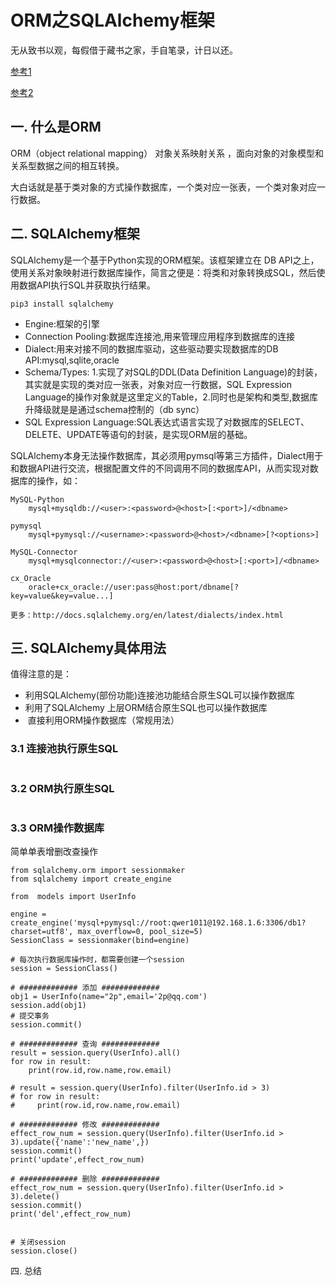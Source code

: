 # ORM之SQLAlchemy框架

无从致书以观，每假借于藏书之家，手自笔录，计日以还。

[参考1](http://www.cnblogs.com/wupeiqi/articles/8259356.html)

[参考2](http://www.cnblogs.com/wupeiqi/articles/5713330.html)


## 一. 什么是ORM

ORM（object relational mapping） 对象关系映射关系 ，面向对象的对象模型和关系型数据之间的相互转换。

大白话就是基于类对象的方式操作数据库，一个类对应一张表，一个类对象对应一行数据。

## 二. SQLAlchemy框架

SQLAlchemy是一个基于Python实现的ORM框架。该框架建立在 DB API之上，使用关系对象映射进行数据库操作，简言之便是：将类和对象转换成SQL，然后使用数据API执行SQL并获取执行结果。

```
pip3 install sqlalchemy
```

* Engine:框架的引擎
* Connection Pooling:数据库连接池,用来管理应用程序到数据库的连接
* Dialect:用来对接不同的数据库驱动，这些驱动要实现数据库的DB API:mysql,sqlite,oracle
* Schema/Types: 1.实现了对SQL的DDL(Data Definition Language)的封装，其实就是实现的类对应一张表，对象对应一行数据，SQL Expression Language的操作对象就是这里定义的Table，2.同时也是架构和类型,数据库升降级就是是通过schema控制的（db sync）
* SQL Expression Language:SQL表达式语言实现了对数据库的SELECT、DELETE、UPDATE等语句的封装，是实现ORM层的基础。 

SQLAlchemy本身无法操作数据库，其必须用pymsql等第三方插件，Dialect用于和数据API进行交流，根据配置文件的不同调用不同的数据库API，从而实现对数据库的操作，如：
```
MySQL-Python
    mysql+mysqldb://<user>:<password>@<host>[:<port>]/<dbname>
    
pymysql
    mysql+pymysql://<username>:<password>@<host>/<dbname>[?<options>]
    
MySQL-Connector
    mysql+mysqlconnector://<user>:<password>@<host>[:<port>]/<dbname>
    
cx_Oracle
    oracle+cx_oracle://user:pass@host:port/dbname[?key=value&key=value...]
    
更多：http://docs.sqlalchemy.org/en/latest/dialects/index.html
```


## 三. SQLAlchemy具体用法

值得注意的是：

*  利用SQLAlchemy(部份功能)连接池功能结合原生SQL可以操作数据库
*  利用了SQLAlchemy 上层ORM结合原生SQL也可以操作数据库
*  直接利用ORM操作数据库（常规用法）

### 3.1 连接池执行原生SQL
```

```

### 3.2 ORM执行原生SQL

```

```

### 3.3 ORM操作数据库


简单单表增删改查操作
```
from sqlalchemy.orm import sessionmaker
from sqlalchemy import create_engine

from  models import UserInfo

engine = create_engine('mysql+pymysql://root:qwer1011@192.168.1.6:3306/db1?charset=utf8', max_overflow=0, pool_size=5)
SessionClass = sessionmaker(bind=engine)

# 每次执行数据库操作时，都需要创建一个session
session = SessionClass()

# ############# 添加 #############
obj1 = UserInfo(name="2p",email='2p@qq.com')
session.add(obj1)
# 提交事务
session.commit()

# ############# 查询 #############
result = session.query(UserInfo).all()
for row in result:
    print(row.id,row.name,row.email)

# result = session.query(UserInfo).filter(UserInfo.id > 3)
# for row in result:
#     print(row.id,row.name,row.email)

# ############# 修改 #############
effect_row_num = session.query(UserInfo).filter(UserInfo.id > 3).update({'name':'new_name',})
session.commit()
print('update',effect_row_num)

# ############# 删除 #############
effect_row_num = session.query(UserInfo).filter(UserInfo.id > 3).delete()
session.commit()
print('del',effect_row_num)


# 关闭session
session.close()
```

四. 总结


